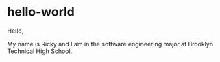 # hello-world

Hello,

My name is Ricky and I am in the software engineering major at Brooklyn Technical High School.
